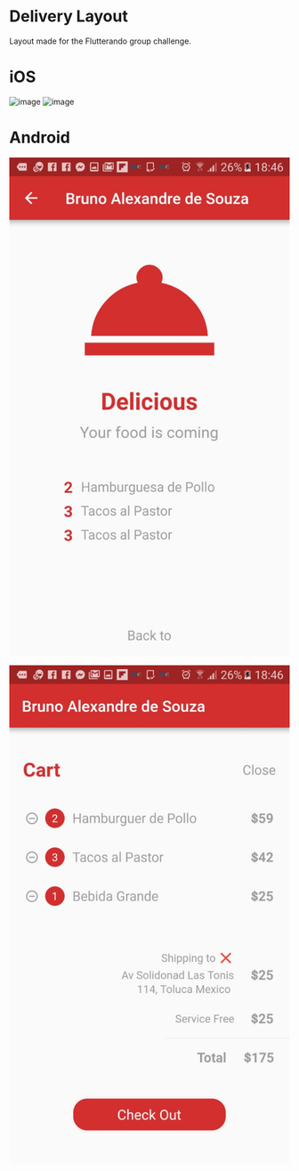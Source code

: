 # Delivery Layout

Layout made for the Flutterando group challenge.

# iOS

![image](https://github.com/BrunoPien/delivery_desafio_layout/blob/master/screenshot/Captura%20de%20Tela%202019-01-22%20a%CC%80s%2018.49.54.png?raw=true)
![image](https://github.com/BrunoPien/delivery_desafio_layout/blob/master/screenshot/Captura%20de%20Tela%202019-01-22%20a%CC%80s%2018.50.11.png?raw=true)

# Android

![image](https://github.com/BrunoPien/delivery_desafio_layout/blob/master/screenshot/WhatsApp%20Image%202019-01-22%20at%2018.59.17.jpeg?raw=true)

![image](https://github.com/BrunoPien/delivery_desafio_layout/blob/master/screenshot/WhatsApp%20Image%202019-01-22%20at%2018.59.20.jpeg?raw=true)
